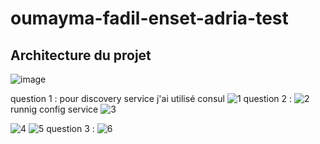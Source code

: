 # oumayma-fadil-enset-adria-test
## Architecture du projet 
![image](https://github.com/Fadil-Oumayma/oumayma-fadil-enset-adria-test/assets/94223365/612fe57e-2764-4907-9781-19d191e5533a)

question 1 : 
pour discovery service  j'ai utilisé consul 
![1](https://github.com/Fadil-Oumayma/oumayma-fadil-enset-adria-test/assets/94223365/3777be32-8bc9-4259-8df7-e62f724bed5c)
question 2 :
![2](https://github.com/Fadil-Oumayma/oumayma-fadil-enset-adria-test/assets/94223365/1f0587bc-a630-4f8c-ae8c-9876a79bc793)
runnig config service 
![3](https://github.com/Fadil-Oumayma/oumayma-fadil-enset-adria-test/assets/94223365/75a248bb-0c3a-404c-a007-3434ba7957b5)

![4](https://github.com/Fadil-Oumayma/oumayma-fadil-enset-adria-test/assets/94223365/80845469-f6f3-464a-84d0-eaff3ffaeb26)
![5](https://github.com/Fadil-Oumayma/oumayma-fadil-enset-adria-test/assets/94223365/2a21b74e-1256-4d1c-a89a-962bccb4d127)
question 3 :
![6](https://github.com/Fadil-Oumayma/oumayma-fadil-enset-adria-test/assets/94223365/92985dc5-93d9-4885-be81-86442eff09b8)




